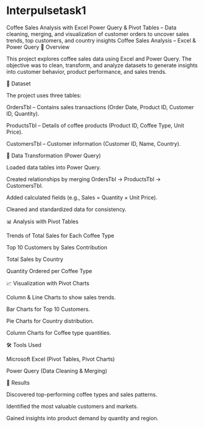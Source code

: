 # Interpulsetask1
Coffee Sales Analysis with Excel Power Query &amp; Pivot Tables – Data cleaning, merging, and visualization of customer orders to uncover sales trends, top customers, and country insights
Coffee Sales Analysis – Excel & Power Query
📌 Overview

This project explores coffee sales data using Excel and Power Query. The objective was to clean, transform, and analyze datasets to generate insights into customer behavior, product performance, and sales trends.

📂 Dataset

The project uses three tables:

OrdersTbl – Contains sales transactions (Order Date, Product ID, Customer ID, Quantity).

ProductsTbl – Details of coffee products (Product ID, Coffee Type, Unit Price).

CustomersTbl – Customer information (Customer ID, Name, Country).

🔄 Data Transformation (Power Query)

Loaded data tables into Power Query.

Created relationships by merging OrdersTbl → ProductsTbl → CustomersTbl.

Added calculated fields (e.g., Sales = Quantity × Unit Price).

Cleaned and standardized data for consistency.

📊 Analysis with Pivot Tables

Trends of Total Sales for Each Coffee Type

Top 10 Customers by Sales Contribution

Total Sales by Country

Quantity Ordered per Coffee Type

📈 Visualization with Pivot Charts

Column & Line Charts to show sales trends.

Bar Charts for Top 10 Customers.

Pie Charts for Country distribution.

Column Charts for Coffee type quantities.

🛠 Tools Used

Microsoft Excel (Pivot Tables, Pivot Charts)

Power Query (Data Cleaning & Merging)

🎯 Results

Discovered top-performing coffee types and sales patterns.

Identified the most valuable customers and markets.

Gained insights into product demand by quantity and region.
